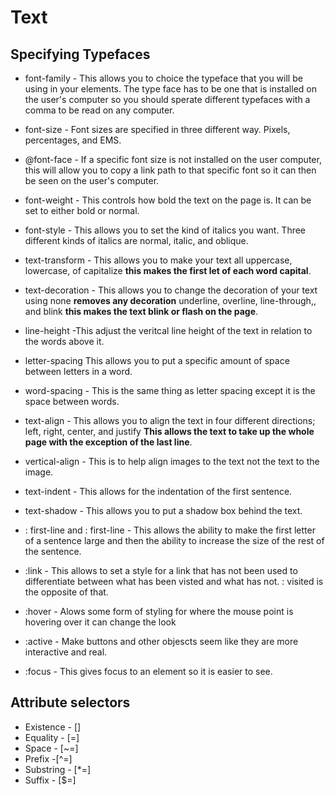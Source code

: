 # Text

## Specifying Typefaces

- font-family - This allows you to choice the typeface that you will be using in your elements.  The type face has to be one that is installed on the user's computer so you should sperate different typefaces with a comma to be read on any computer.

- font-size - Font sizes are specified in three different way.  Pixels, percentages, and EMS.

- @font-face - If a specific font size is not installed on the user computer, this will allow you to copy a link path to that specific font so it can then be seen on the user's computer.

- font-weight - This controls how bold the text on the page is.  It can be set to either bold or normal.

- font-style - This allows you to set the kind of italics you want.  Three different kinds of italics are normal, italic, and oblique.

- text-transform - This allows you to make your text all uppercase, lowercase, of capitalize **this makes the first let of each word capital**.

- text-decoration - This allows you to change the decoration of your text using none **removes any decoration** underline, overline, line-through,, and blink **this makes the text blink or flash on the page**.

- line-height -This adjust the veritcal line height of the text in relation to the words above it.

- letter-spacing This allows you to put a specific amount of space between letters in a word.  

- word-spacing - This is the same thing as letter spacing except it is the space between words.

- text-align - This allows you to align the text in four different directions; left, right, center, and justify **This allows the text to take up the whole page with the exception of the last line**.

- vertical-align - This is to help align images to the text not the text to the image.

- text-indent - This allows for the indentation of the first sentence.

- text-shadow - This allows you to put a shadow box behind the text.

- : first-line and : first-line - This allows the ability to make the first letter of a sentence large and then the ability to increase the size of the rest of the sentence.

- :link - This allows to set a style for a link that has not been used to differentiate between what has been visted and what has not. : visited is the opposite of that.

- :hover - Alows some form of styling for where the mouse point is hovering over it can change the look

- :active - Make buttons and other objescts seem like they are more interactive and real. 

- :focus - This gives focus to an element so it is easier to see.

## Attribute selectors

- Existence - []
- Equality - [=]
- Space - [~=]
- Prefix -[^=]
- Substring - [*=]
- Suffix - [$=]
